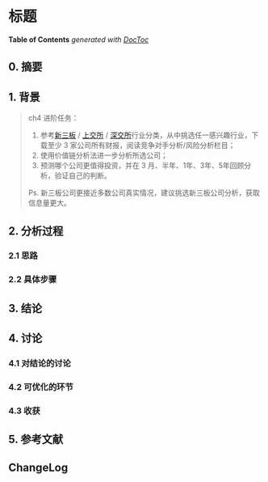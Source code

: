 # 标题

<!-- START doctoc -->

**Table of Contents**  *generated with [DocToc](https://github.com/thlorenz/doctoc)*

<!-- END doctoc -->


## 0. 摘要

## 1. 背景

> ch4 进阶任务：
>
> 1. 参考[新三板](http://www.neeq.com.cn/fenglei/hyfl.html) / [上交所](http://www.sse.com.cn/assortment/stock/areatrade/trade/detail.shtml?csrcCode=G) / [深交所](http://www.szse.cn/main/marketdata/jypz/colist/)行业分类，从中挑选任一感兴趣行业，下载至少 3 家公司所有财报，阅读竞争对手分析/风险分析栏目；
> 2. 使用价值链分析法进一步分析所选公司；
> 3. 预测哪个公司更值得投资，并在 3 月、半年、1年、3年、5年回顾分析，验证自己的判断。
>
> Ps. 新三板公司更接近多数公司真实情况，建议挑选新三板公司分析，获取信息量更大。

## 2. 分析过程

### 2.1 思路

### 2.2 具体步骤

## 3. 结论

## 4. 讨论

### 4.1 对结论的讨论

### 4.2 可优化的环节

### 4.3 收获

## 5. 参考文献

## ChangeLog